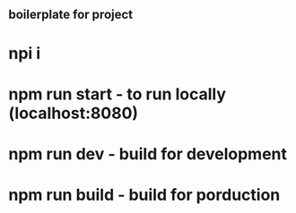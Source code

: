 ## boilerplate for project

# npi i

# npm run start - to run locally (localhost:8080)

# npm run dev - build for development

# npm run build - build for porduction
